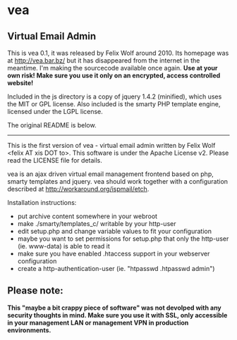 vea
===

Virtual Email Admin
-------------------

This is vea 0.1, it was released by Felix Wolf around 2010. Its homepage was at http://vea.bar.bz/ but it
has disappeared from the internet in the meantime. I'm making the sourcecode available once again. 
**Use at your own risk! Make sure you use it only on an encrypted, access controlled website!**

Included in the js directory is a copy of jquery 1.4.2 (minified), which uses the MIT or GPL license.
Also included is the smarty PHP template engine, licensed under the LGPL license.


The original README is below.
- - -

This is the first version of vea - virtual email admin written by Felix Wolf &lt;felix AT xis DOT to>.
This software is under the Apache License v2. Please read the LICENSE file for details.

vea is an ajax driven virtual email management frontend based on php, smarty templates and jquery.
vea should work together with a configuration described at http://workaround.org/ispmail/etch.

Installation instructions:
 * put archive content somewhere in your webroot
 * make ./smarty/templates_c/ writable by your http-user
 * edit setup.php and change variable values to fit your configuration
 * maybe you want to set permissions for setup.php that only the http-user (ie. www-data) is able to read it
 * make sure you have enabled .htaccess support in your webserver configuration
 * create a http-authentication-user (ie. "htpasswd .htpasswd admin")

Please note:
------------
**This "maybe a bit crappy piece of software" was not devolped with any security thoughts in mind.
Make sure you use it with SSL, only accessible in your management LAN or management VPN in
production environments.**
